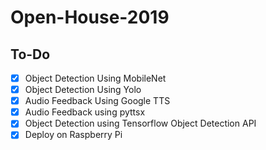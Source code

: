 # Open-House-2019

## To-Do

- [x] Object Detection Using MobileNet
- [x] Object Detection Using Yolo
- [x] Audio Feedback Using Google TTS
- [x] Audio Feedback using pyttsx
- [x] Object Detection using Tensorflow Object Detection API
- [x] Deploy on Raspberry Pi 